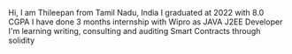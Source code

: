 Hi, I am Thileepan from Tamil Nadu, India
I graduated at 2022  with 8.0 CGPA
I have done 3 months internship with Wipro as JAVA J2EE Developer
I'm learning writing, consulting and auditing Smart Contracts through solidity
